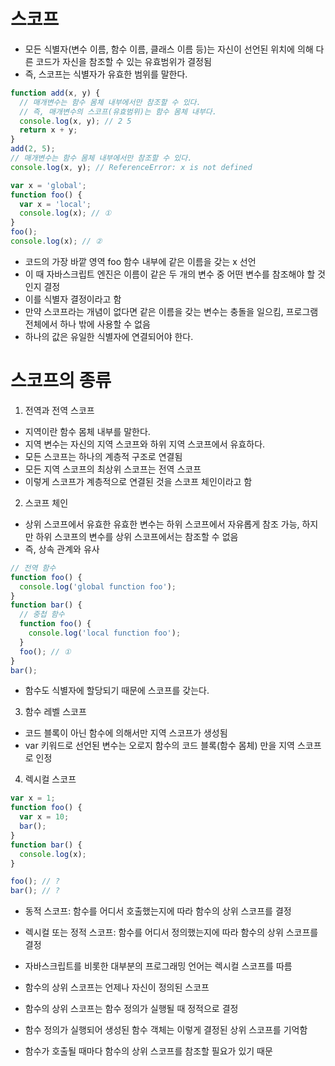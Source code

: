 # 스코프

- 모든 식별자(변수 이름, 함수 이름, 클래스 이름 등)는 자신이 선언된 위치에 의해 다른 코드가 자신을 참조할 수 있는 유효범위가 결정됨
- 즉, 스코프는 식별자가 유효한 범위를 말한다.

```javascript
function add(x, y) {
  // 매개변수는 함수 몸체 내부에서만 참조할 수 있다.
  // 즉, 매개변수의 스코프(유효범위)는 함수 몸체 내부다.
  console.log(x, y); // 2 5
  return x + y;
}
add(2, 5);
// 매개변수는 함수 몸체 내부에서만 참조할 수 있다.
console.log(x, y); // ReferenceError: x is not defined
```

```javascript
var x = 'global';
function foo() {
  var x = 'local';
  console.log(x); // ①
}
foo();
console.log(x); // ②
```

- 코드의 가장 바깥 영역 foo 함수 내부에 같은 이름을 갖는 x 선언
- 이 때 자바스크립트 엔진은 이름이 같은 두 개의 변수 중 어떤 변수를 참조해야 할 것인지 결정
- 이를 식별자 결정이라고 함
- 만약 스코프라는 개념이 없다면 같은 이름을 갖는 변수는 충돌을 일으킴, 프로그램 전체에서 하나 밖에 사용할 수 없음
- 하나의 값은 유일한 식별자에 연결되어야 한다.

# 스코프의 종류

1. 전역과 전역 스코프

- 지역이란 함수 몸체 내부를 말한다.
- 지역 변수는 자신의 지역 스코프와 하위 지역 스코프에서 유효하다.
- 모든 스코프는 하나의 계층적 구조로 연결됨
- 모든 지역 스코프의 최상위 스코프는 전역 스코프
- 이렇게 스코프가 계층적으로 연결된 것을 스코프 체인이라고 함

2. 스코프 체인

- 상위 스코프에서 유효한 유효한 변수는 하위 스코프에서 자유롭게 참조 가능, 하지만 하위 스코프의 변수를 상위 스코프에서는 참조할 수 없음
- 즉, 상속 관계와 유사

```javascript
// 전역 함수
function foo() {
  console.log('global function foo');
}
function bar() {
  // 중첩 함수
  function foo() {
    console.log('local function foo');
  }
  foo(); // ①
}
bar();
```

- 함수도 식별자에 할당되기 때문에 스코프를 갖는다.

3. 함수 레벨 스코프

- 코드 블록이 아닌 함수에 의해서만 지역 스코프가 생성됨
- var 키워드로 선언된 변수는 오로지 함수의 코드 블록(함수 몸체) 만을 지역 스코프로 인정

4. 렉시컬 스코프

```javascript
var x = 1;
function foo() {
  var x = 10;
  bar();
}
function bar() {
  console.log(x);
}

foo(); // ?
bar(); // ?
```

- 동적 스코프: 함수를 어디서 호출했는지에 따라 함수의 상위 스코프를 결정
- 렉시컬 또는 정적 스코프: 함수를 어디서 정의했는지에 따라 함수의 상위 스코프를 결정

- 자바스크립트를 비롯한 대부분의 프로그래밍 언어는 렉시컬 스코프를 따름
- 함수의 상위 스코프는 언제나 자신이 정의된 스코프
- 함수의 상위 스코프는 함수 정의가 실행될 때 정적으로 결정
- 함수 정의가 실행되어 생성된 함수 객체는 이렇게 결정된 상위 스코프를 기억함
- 함수가 호출될 때마다 함수의 상위 스코프를 참조할 필요가 있기 때문
